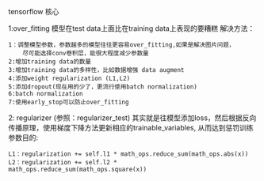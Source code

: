 tensorflow 核心

1:over_fitting 模型在test data上面比在training data上表现的要糟糕
    解决方法：
    
    1：调整模型参数，参数越多的模型往往更容易over_fitting,如果是解决图片问题，
        尽可能选择conv卷积层，能很大程度减少参数量       
    2:增加training data的数量    
    3:增加training data的多样性，比如数据增强 data augment    
    4:添加weight regularization (L1,L2)  
    5:添加dropout(现在用的少了，更流行使用batch normalization)    
    6:batch normalization
    7:使用early_stop可以防止over_fitting

    
2: regularizer (参照：regularizer_test) 其实就是往模型添加loss，然后根据反向传播原理，使用梯度下降方法更新相应的trainable_variables,
从而达到惩罚训练参数目的:

    L1：regularization += self.l1 * math_ops.reduce_sum(math_ops.abs(x))
    L2：regularization += self.l2 * math_ops.reduce_sum(math_ops.square(x))
        